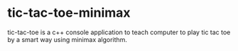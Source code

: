 # tic-tac-toe-minimax
tic-tac-toe is a c++ console application to teach computer to play tic tac toe by a smart way using minimax algorithm.

